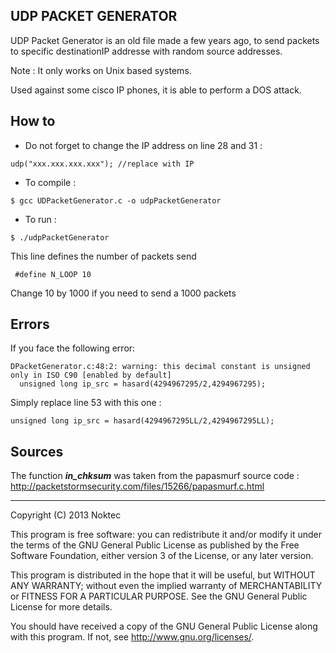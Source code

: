 UDP PACKET GENERATOR 
------
UDP Packet Generator is an old file made a few years ago, to send packets to specific destinationIP addresse with random source addresses. 

Note : It only works on Unix based systems.  

Used against some cisco IP phones, it is able to perform a DOS attack. 


How to
-----

- Do not forget to change the IP address on line  28 and 31 : 

```
udp("xxx.xxx.xxx.xxx"); //replace with IP
```

-  To compile : 

```
$ gcc UDPacketGenerator.c -o udpPacketGenerator

```
- To run :

```
$ ./udpPacketGenerator

```

This line defines the number of packets send
``` 
 #define N_LOOP 10
```
Change 10 by 1000 if you need to send a 1000 packets


Errors 
------

If you face the following error: 
```
DPacketGenerator.c:48:2: warning: this decimal constant is unsigned only in ISO C90 [enabled by default]
  unsigned long ip_src = hasard(4294967295/2,4294967295);
```
Simply replace line 53 with this one :
```
unsigned long ip_src = hasard(4294967295LL/2,4294967295LL);
```



Sources 
------
The function ***in_chksum***  was taken from the papasmurf source code : http://packetstormsecurity.com/files/15266/papasmurf.c.html



---


Copyright (C) 2013 Noktec

This program is free software: you can redistribute it and/or modify it under the terms of the GNU General Public License as published by the Free Software Foundation, either version 3 of the License, or any later version.

This program is distributed in the hope that it will be useful, but WITHOUT ANY WARRANTY; without even the implied warranty of MERCHANTABILITY or FITNESS FOR A PARTICULAR PURPOSE. See the GNU General Public License for more details.

You should have received a copy of the GNU General Public License along with this program. If not, see http://www.gnu.org/licenses/.
